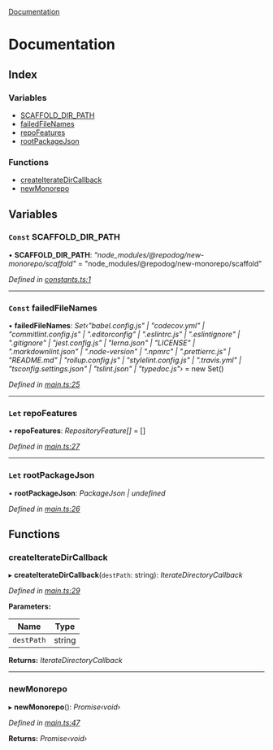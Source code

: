 [Documentation](README.md)

# Documentation

## Index

### Variables

* [SCAFFOLD_DIR_PATH](README.md#const-scaffold_dir_path)
* [failedFileNames](README.md#const-failedfilenames)
* [repoFeatures](README.md#let-repofeatures)
* [rootPackageJson](README.md#let-rootpackagejson)

### Functions

* [createIterateDirCallback](README.md#createiteratedircallback)
* [newMonorepo](README.md#newmonorepo)

## Variables

### `Const` SCAFFOLD_DIR_PATH

• **SCAFFOLD_DIR_PATH**: *"node_modules/@repodog/new-monorepo/scaffold"* = "node_modules/@repodog/new-monorepo/scaffold"

*Defined in [constants.ts:1](https://github.com/dylanaubrey/repodog/blob/45c36a2/packages/new-monorepo/src/constants.ts#L1)*

___

### `Const` failedFileNames

• **failedFileNames**: *Set‹"babel.config.js" | "codecov.yml" | "commitlint.config.js" | ".editorconfig" | ".eslintrc.js" | ".eslintignore" | ".gitignore" | "jest.config.js" | "lerna.json" | "LICENSE" | ".markdownlint.json" | ".node-version" | ".npmrc" | ".prettierrc.js" | "README.md" | "rollup.config.js" | "stylelint.config.js" | ".travis.yml" | "tsconfig.settings.json" | "tslint.json" | "typedoc.js"›* =  new Set<ScaffoldFileName>()

*Defined in [main.ts:25](https://github.com/dylanaubrey/repodog/blob/45c36a2/packages/new-monorepo/src/main.ts#L25)*

___

### `Let` repoFeatures

• **repoFeatures**: *RepositoryFeature[]* =  []

*Defined in [main.ts:27](https://github.com/dylanaubrey/repodog/blob/45c36a2/packages/new-monorepo/src/main.ts#L27)*

___

### `Let` rootPackageJson

• **rootPackageJson**: *PackageJson | undefined*

*Defined in [main.ts:26](https://github.com/dylanaubrey/repodog/blob/45c36a2/packages/new-monorepo/src/main.ts#L26)*

## Functions

###  createIterateDirCallback

▸ **createIterateDirCallback**(`destPath`: string): *IterateDirectoryCallback*

*Defined in [main.ts:29](https://github.com/dylanaubrey/repodog/blob/45c36a2/packages/new-monorepo/src/main.ts#L29)*

**Parameters:**

Name | Type |
------ | ------ |
`destPath` | string |

**Returns:** *IterateDirectoryCallback*

___

###  newMonorepo

▸ **newMonorepo**(): *Promise‹void›*

*Defined in [main.ts:47](https://github.com/dylanaubrey/repodog/blob/45c36a2/packages/new-monorepo/src/main.ts#L47)*

**Returns:** *Promise‹void›*
